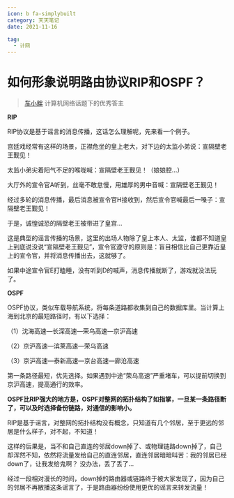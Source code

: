 ```yaml
---
icon: b fa-simplybuilt
category: 天天笔记
date: 2021-11-16

tag:
  - 计网
---
```


# 如何形象说明路由协议RIP和OSPF？

> [车小胖](https://www.zhihu.com/people/chexiaopang) 计算机网络话题下的优秀答主

**RIP**

RIP协议是基于谣言的消息传播，这话怎么理解呢，先来看一个例子。

宫廷戏经常有这样的场景，正襟危坐的皇上老大，对下边的太监小弟说：宣隔壁老王觐见！

太监小弟尖着阳气不足的喉咙喊：宣隔壁老王觐见！（娘娘腔…）

大厅外的宣令官A听到，丝毫不敢怠慢，用雄厚的男中音喊：宣隔壁老王觐见！

经过多轮的消息传播，最后消息被宣令官H接收到，然后宣令官喊最后一嗓子：宣隔壁老王觐见！

于是，诚惶诚恐的隔壁老王被带进了皇宫…

这是典型的谣言传播的场景，这里的出场人物除了皇上本人、太监，谁都不知道皇上到底说没说“宣隔壁老王觐见”，宣令官遵守的原则是：盲目相信比自己更靠近皇上的宣令官，并将消息传播出去，这就够了。

如果中途宣令官E打瞌睡，没有听到D的喊声，消息传播就断了，游戏就没法玩了。



**OSPF**

OSPF协议，类似车载导航系统，将每条道路都收集到自己的数据库里。当计算上海到北京的最短路径时，有以下选择：

（1）沈海高速—长深高速—荣乌高速—京沪高速

（2）京沪高速—滨莱高速—荣乌高速

（3）京沪高速—泰新高速—京台高速—廊沧高速

第一条路径最短，优先选择。如果遇到中途“荣乌高速”严重堵车，可以提前切换到京沪高速，提高通行的效率。

**OSPF比RIP强大的地方是，OSPF对整网的拓扑结构了如指掌，一旦某一条路径断了，可以及时选择备份链路，对通信的影响小。**

RIP是基于谣言，对整网的拓扑结构没有概念，只知道有几个邻居，至于更远的邻居是什么样子，对不起，不知道！

这样的后果是，当不和自己直连的邻居down掉了、或物理链路down掉了，自己却浑然不知，依然将流量发给自己的直连邻居，直连邻居暗暗叫苦：我的邻居已经down了，让我发给鬼啊？ 没办法，丢了丢了…

经过一段相对漫长的时间，down掉的路由器或链路终于被大家发现了，因为自己的邻居不再散播这条谣言了，于是路由器纷纷使用更优的谣言来转发流量！